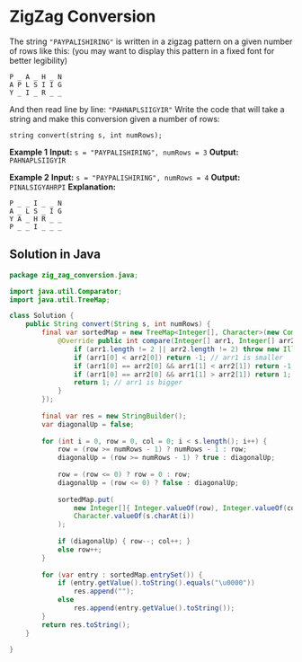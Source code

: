 # ZigZag Conversion
The string `"PAYPALISHIRING"` is written in a zigzag pattern on a given number of rows like this: (you may want to display this pattern in a fixed font for better legibility)

```
P _ A _ H _ N
A P L S I I G
Y _ I _ R _ _
```

And then read line by line: `"PAHNAPLSIIGYIR"`
Write the code that will take a string and make this conversion given a number of rows:

`string convert(string s, int numRows);`

**Example 1**
**Input:** `s = "PAYPALISHIRING", numRows = 3`
**Output:** `PAHNAPLSIIGYIR`

**Example 2**
**Input:** `s = "PAYPALISHIRING", numRows = 4`
**Output:** `PINALSIGYAHRPI`
**Explanation:**
```
P _ _ I _ _ N
A _ L S _ I G
Y A _ H R _ _
P _ _ I _ _ _
```

## Solution in Java
```java
package zig_zag_conversion.java;

import java.util.Comparator;
import java.util.TreeMap;

class Solution {
    public String convert(String s, int numRows) {
        final var sortedMap = new TreeMap<Integer[], Character>(new Comparator<Integer[]>() {
            @Override public int compare(Integer[] arr1, Integer[] arr2) {
                if (arr1.length != 2 || arr2.length != 2) throw new IllegalArgumentException();
                if (arr1[0] < arr2[0]) return -1; // arr1 is smaller
                if (arr1[0] == arr2[0] && arr1[1] < arr2[1]) return -1; // arr1 is smaller
                if (arr1[0] == arr2[0] && arr1[1] > arr2[1]) return 1; // arr1 is bigger
                return 1; // arr1 is bigger
            }
        });
 
        final var res = new StringBuilder();
        var diagonalUp = false;
        
        for (int i = 0, row = 0, col = 0; i < s.length(); i++) {
            row = (row >= numRows - 1) ? numRows - 1 : row;
            diagonalUp = (row >= numRows - 1) ? true : diagonalUp;
        
            row = (row <= 0) ? row = 0 : row;
            diagonalUp = (row <= 0) ? false : diagonalUp;
            
            sortedMap.put(
                new Integer[]{ Integer.valueOf(row), Integer.valueOf(col) },
                Character.valueOf(s.charAt(i))
            );
            
            if (diagonalUp) { row--; col++; }
            else row++;   
        }
        
        for (var entry : sortedMap.entrySet()) {
            if (entry.getValue().toString().equals("\u0000"))
                res.append("");
            else
                res.append(entry.getValue().toString());
        }
        return res.toString();
    }
    
}
```
